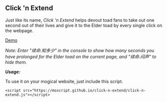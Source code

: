 Click 'n Extend
--------
Just like its name, *Click 'n Extend* helps devout toad fans to take out one second out of their lives and give it to the Elder toad by every single click on the webpage.

[Demo](https://moscript.github.io/click-n-extend/index.html)

*Note: Enter "续命.知多少" in the console to show how many seconds you have prolonged for the Elder toad on the current page, and "续命.闷声" to hide them.*

***Usage:***

To use it on your mogical website, just include this script.

    <script src="https://moscript.github.io/click-n-extend/click-n-extend.js"></script>
